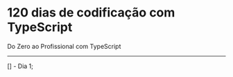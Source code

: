 # 120 dias de codificação com TypeScript

Do Zero ao Profissional com TypeScript
________________________________________

[] - Dia 1; 
